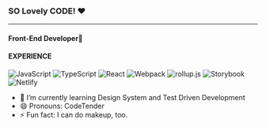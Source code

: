 ### SO Lovely CODE! ❤

---

#### Front-End Developer💄

#### EXPERIENCE
![JavaScript](https://img.shields.io/badge/JavsScript-F7DF1E?style=flat-square&logo=JavaScript&logoColor=222)
![TypeScript](https://img.shields.io/badge/TypeScript-3178C6?style=flat-square&logo=TypeScript&logoColor=eee)
![React](https://img.shields.io/badge/React-61DAFB?style=flat-square&logo=React&logoColor=222)
![Webpack](https://img.shields.io/badge/Webpack-8DD6F9?style=flat-square&logo=Webpack&logoColor=222)
![rollup.js](https://img.shields.io/badge/rollup.js-EC4A3F?style=flat-square&logo=rollup.js&logoColor=eee)
![Storybook](https://img.shields.io/badge/Storybook-FF4785?style=flat-square&logo=Storybook&logoColor=eee)
![Netlify](https://img.shields.io/badge/Netlify-00C7B7?style=flat-square&logo=Netlify&logoColor=eee)

- 🌱 I’m currently learning Design System and Test Driven Development
- 😄 Pronouns: CodeTender
- ⚡ Fun fact: I can do makeup, too.

<!--
**LovelyHaRa/LovelyHaRa** is a ✨ _special_ ✨ repository because its `README.md` (this file) appears on your GitHub profile.

Here are some ideas to get you started:

- 🔭 I’m currently working on ...
- 🌱 I’m currently learning ...
- 👯 I’m looking to collaborate on ...
- 🤔 I’m looking for help with ...
- 💬 Ask me about ...
- 📫 How to reach me: ...
- 😄 Pronouns: ...
- ⚡ Fun fact: ...
-->
